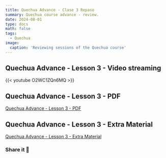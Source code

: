 ```yaml
---
title: Quechua Advance - Clase 3 Repaso
summary: Quechua course advance - review.
date: 2024-08-01
type: docs
math: false
tags:
  - Quechua
image:
  caption: 'Reviewing sessions of the Quechua course'
---
```


## Quechua Advance - Lesson 3 - Video streaming

{{< youtube O2WC1ZQn6MQ >}}

## Quechua Advance - Lesson 3 - PDF

[Quechua Advance - Lesson 3 - PDF](https://elwin.huamanquispe.com/course/quechua-advance/clase-3-repaso/3-clase-repaso.pdf)


## Quechua Advance - Lesson 3 - Extra Material

[Quechua Advance - Lesson 3 - Extra Material](https://elwin.huamanquispe.com/course/quechua-advance/clase-3-repaso/3-clase-repaso-instructivo.pdf)

### Share it 🙌